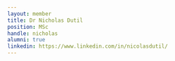 ```yaml
---
layout: member
title: Dr Nicholas Dutil
position: MSc
handle: nicholas
alumni: true
linkedin: https://www.linkedin.com/in/nicolasdutil/
---
```


